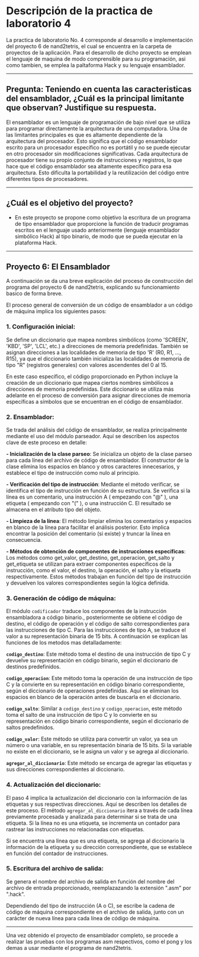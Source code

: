 # Descripción de la practica de laboratorio 4
La practica de laboratorio No. 4 corresponde al desarrollo e implementación del proyecto 6 de nand2tetris, el cual se encuentra en la carpeta de proyectos de la aplicación. Para el desarrollo de dicho proyecto se emplean el lenguaje de maquina de modo comprensible para su programación, asi como tambien, se emplea la paltaforma Hack y su lenguaje ensamblador.

***

## Pregunta: Teniendo en cuenta las caracteristicas del ensamblador, ¿Cuál es la principal limitante que observan? Justifique su respuesta.
El ensamblador es un lenguaje de programación de bajo nivel que se utiliza para programar directamente la arquitectura de una computadora. Una de las limitantes principales es que es altamente dependiente de la arquitectura del procesador. Esto significa que el código ensamblador escrito para un procesador específico no es portátil y no se puede ejecutar en otro procesador sin modificaciones significativas. Cada arquitectura de procesador tiene su propio conjunto de instrucciones y registros, lo que hace que el código ensamblador sea altamente específico para esa arquitectura. Esto dificulta la portabilidad y la reutilización del código entre diferentes tipos de procesadores.


***

## ¿Cuál es el objetivo del proyecto?

- En este proyecto se propone como objetivo la escritura de un programa de tipo ensamblador que proporcione la función de traducir programas escritos en el lenguaje usado anteriormente (lenguaje ensamblador simbólico Hack) al tipo binario, de modo que se pueda ejecutar en la plataforma Hack.

***

## Proyecto 6: El Ensamblador
A continuación se da una breve explicación del proceso de construcción del programa del proyecto 6 de nand2tetris, explicando su funcionamiento basico de forma breve.

El proceso general de conversión de un código de ensamblador a un código de máquina implica los siguientes pasos:

### 1. Configuración inicial: 
Se define un diccionario que mapea nombres simbólicos (como 'SCREEN', 'KBD', 'SP', 'LCL', etc.) a direcciones de memoria predefinidas. También se asignan direcciones a las localidades de memoria de tipo 'R' (R0, R1, ..., R15), ya que el diccionario también inicializa las localidades de memoria de tipo "R" (registros generales) con valores ascendentes del 0 al 15.

En este caso específico, el código proporcionado en Python incluye la creación de un diccionario que mapea ciertos nombres simbólicos a direcciones de memoria predefinidas. Este diccionario se utiliza más adelante en el proceso de conversión para asignar direcciones de memoria específicas a símbolos que se encuentran en el código de ensamblador.


### 2. Ensamblador:
Se trada del análisis del código de ensamblador, se realiza principalmente mediante el uso del módulo parseador. Aquí se describen los aspectos clave de este proceso en detalle:

**- Inicialización de la clase parseo**: Se inicializa un objeto de la clase parseo para cada línea del archivo de código de ensamblador. El constructor de la clase elimina los espacios en blanco y otros caracteres innecesarios, y establece el tipo de instrucción como nulo al principio.

**- Verificación del tipo de instrucción**: Mediante el método verificar, se identifica el tipo de instrucción en función de su estructura. Se verifica si la línea es un comentario, una instrucción A ( empezando con "@" ), una etiqueta ( empezando con "(" ), o una instrucción C. El resultado se almacena en el atributo tipo del objeto.

**- Limpieza de la línea**: El método limpiar elimina los comentarios y espacios en blanco de la línea para facilitar el análisis posterior. Esto implica encontrar la posición del comentario (si existe) y truncar la línea en consecuencia.

**- Métodos de obtención de componentes de instrucciones específicas**: Los métodos como get_valor, get_destino, get_operacion, get_salto y get_etiqueta se utilizan para extraer componentes específicos de la instrucción, como el valor, el destino, la operación, el salto y la etiqueta respectivamente. Estos métodos trabajan en función del tipo de instrucción y devuelven los valores correspondientes según la lógica definida.


### 3. Generación de código de máquina:
El módulo `codificador` traduce los componentes de la instrucción ensambladora a código binario., posteriormente se obtiene el código de destino, el código de operación y el código de salto correspondientes para las instrucciones de tipo C. Para las instrucciones de tipo A, se traduce el valor a su representación binaria de 15 bits.
A continuación se explican las funciones de los metodos mas detalladamente:

**`codigo_destino`**: Este método toma el destino de una instrucción de tipo C y devuelve su representación en código binario, según el diccionario de destinos predefinidos.

**`codigo_operacion`**: Este método toma la operación de una instrucción de tipo C y la convierte en su representación en código binario correspondiente, según el diccionario de operaciones predefinidas. Aquí se eliminan los espacios en blanco de la operación antes de buscarla en el diccionario.

**`codigo_salto`**: Similar a `codigo_destino` y `codigo_operacion`, este método toma el salto de una instrucción de tipo C y lo convierte en su representación en código binario correspondiente, según el diccionario de saltos predefinidos.

**`codigo_valor`**: Este método se utiliza para convertir un valor, ya sea un número o una variable, en su representación binaria de 15 bits. Si la variable no existe en el diccionario, se le asigna un valor y se agrega al diccionario.

**`agregar_al_diccionario`**: Este método se encarga de agregar las etiquetas y sus direcciones correspondientes al diccionario.

### 4. Actualización del diccionario:
El paso 4 implica la actualización del diccionario con la información de las etiquetas y sus respectivas direcciones. Aquí se describen los detalles de este proceso. 
El método `agregar_al_diccionario` itera a través de cada línea previamente procesada y analizada para determinar si se trata de una etiqueta. Si la línea no es una etiqueta, se incrementa un contador para rastrear las instrucciones no relacionadas con etiquetas. 

Si se encuentra una línea que es una etiqueta, se agrega al diccionario la información de la etiqueta y su dirección correspondiente, que se establece en función del contador de instrucciones.


### 5. Escritura del archivo de salida:
Se genera el nombre del archivo de salida en función del nombre del archivo de entrada proporcionado, reemplazazando la extensión ".asm" por ".hack".

Dependiendo del tipo de instrucción (A o C), se escribe la cadena de código de máquina correspondiente en el archivo de salida, junto con un carácter de nueva línea para cada línea de código de máquina.

***

Una vez obtenido el proyecto de ensamblador completo, se procede a realizar las pruebas con los programas asm respectivos, como el pong y los demas a usar mediante el programa de nand2tetris.

